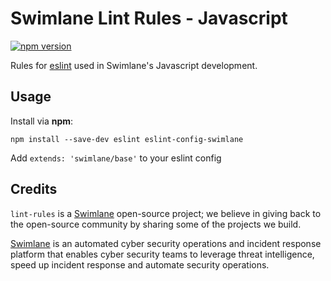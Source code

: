 # Swimlane Lint Rules - Javascript

[![npm version](https://badge.fury.io/js/eslint-config-swimlane.svg)](https://badge.fury.io/js/eslint-config-swimlane)

Rules for [eslint](https://github.com/eslint/eslint) used in Swimlane's Javascript development.

## Usage
Install via **npm**:

`npm install --save-dev eslint eslint-config-swimlane`

Add `extends: 'swimlane/base'` to your eslint config

## Credits
`lint-rules` is a [Swimlane](http://swimlane.com) open-source project; we
believe in giving back to the open-source community by sharing some of the
projects we build.

[Swimlane](http://www.swimlane.com) is an automated cyber security operations and incident response
platform that enables cyber security teams to leverage threat intelligence,
speed up incident response and automate security operations.
